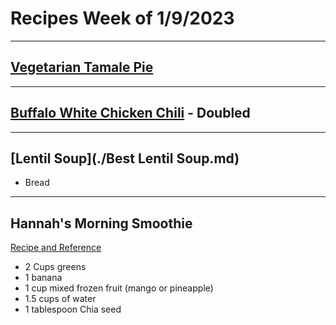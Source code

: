 # Recipes Week of 1/9/2023

---

## [Vegetarian Tamale Pie](https://chocolatecoveredkatie.com/wprm_print/56149)

---

## [Buffalo White Chicken Chili](https://www.halfbakedharvest.com/buffalo-white-chicken-chili/) - Doubled

---

## [Lentil Soup](./Best Lentil Soup.md)

- Bread

---

## Hannah's Morning Smoothie

[Recipe and Reference](https://joyfoodsunshine.com/green-smoothie/)

- 2 Cups greens
- 1 banana
- 1 cup mixed frozen fruit (mango or pineapple)
- 1.5 cups of water
- 1 tablespoon Chia seed